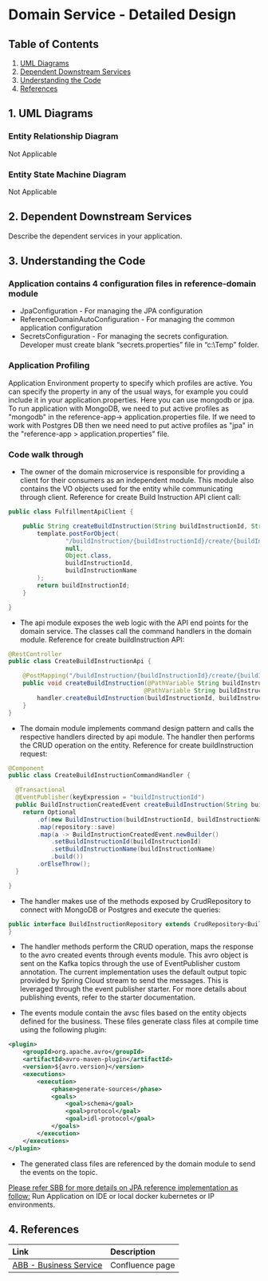 # Domain Service - Detailed Design

## Table of Contents
1. [UML Diagrams](#1-uml-diagrams)
2. [Dependent Downstream Services](#2-dependent-downstream-services)
3. [Understanding the Code](#3-understanding-the-code)
4. [References](#4-references)

## 1. UML Diagrams
### Entity Relationship Diagram

Not Applicable

### Entity State Machine Diagram

Not Applicable

## 2. Dependent Downstream Services
Describe the dependent services in your application.

## 3. Understanding the Code
### Application contains 4 configuration files in reference-domain module

* JpaConfiguration - For managing the JPA configuration
* ReferenceDomainAutoConfiguration - For managing the common application configuration
* SecretsConfiguration - For managing the secrets configuration. Developer must create blank “secrets.properties” file in “c:\\Temp” folder.

###  Application Profiling

Application Environment property to specify which profiles are active. You can specify the property in any of the usual ways, for example you could include it in your application.properties. Here you can use mongodb or jpa. To run application with MongoDB, we need to put active profiles as "mongodb" in the reference-app-> application.properties file. If we need to work with Postgres DB then we need need to put active profiles as "jpa" in the "reference-app > application.properties" file.

###  Code walk through

* The owner of the domain microservice is responsible for providing a client for their consumers as an independent module. This module also contains the VO objects used for the entity while communicating through client.
Reference for create Build Instruction API client call:

```java
public class FulfillmentApiClient {

    public String createBuildInstruction(String buildInstructionId, String buildInstructionName) {
        template.postForObject(
                "/buildInstruction/{buildInstructionId}/create/{buildInstructionName}",
                null,
                Object.class,
                buildInstructionId,
                buildInstructionName
        );
        return buildInstructionId;
    }

}
```

* The api module exposes the web logic with the API end points for the domain service. The classes call the command handlers in the domain module.
Reference for create buildInstruction API:

```java
@RestController
public class CreateBuildInstructionApi {

    @PostMapping("/buildInstruction/{buildInstructionId}/create/{buildInstructionName}")
    public void createBuildInstruction(@PathVariable String buildInstructionId,
                                      @PathVariable String buildInstructionName) {
        handler.createBuildInstruction(buildInstructionId, buildInstructionName);
    }
}
```

* The domain module implements command design pattern and calls the respective handlers directed by api module. The handler then performs the CRUD operation on the entity.
Reference for create buildInstruction request:

```java
@Component
public class CreateBuildInstructionCommandHandler {

  @Transactional
  @EventPublisher(keyExpression = "buildInstructionId")
  public BuildInstructionCreatedEvent createBuildInstruction(String buildInstructionId, String buildInstructionName) {
    return Optional
        .of(new BuildInstruction(buildInstructionId, buildInstructionName))
        .map(repository::save)
        .map(a -> BuildInstructionCreatedEvent.newBuilder()
            .setBuildInstructionId(buildInstructionId)
            .setBuildInstructionName(buildInstructionName)
            .build())
        .orElseThrow();
  }

}
```

* The handler makes use of the methods exposed by CrudRepository to connect with MongoDB or Postgres and execute the queries:

```java
public interface BuildInstructionRepository extends CrudRepository<BuildInstruction, String> {
}
```

* The handler methods perform the CRUD operation, maps the response to the avro created events through events module.
This avro object is sent on the Kafka topics through the use of EventPublisher custom annotation.
The current implementation uses the default output topic provided by Spring Cloud stream to send the messages.
This is leveraged through the event publisher starter. For more details about publishing events, refer to the starter documentation.

* The events module contain the avsc files based on the entity objects defined for the business.
These files generate class files at compile time using the following plugin:

```xml
<plugin>
    <groupId>org.apache.avro</groupId>
    <artifactId>avro-maven-plugin</artifactId>
    <version>${avro.version}</version>
    <executions>
        <execution>
            <phase>generate-sources</phase>
            <goals>
                <goal>schema</goal>
                <goal>protocol</goal>
                <goal>idl-protocol</goal>
            </goals>
        </execution>
    </executions>
</plugin>
```

* The generated class files are referenced by the domain module to send the events on the topic.


[Please refer SBB for more details on JPA reference implementation as follow:](https://wawaappdev.atlassian.net/wiki/spaces/EE/pages/804096109/SBB+-+JPA+reference+implementation+for+Postgres)
Run Application on IDE or local docker kubernetes or IP environments.


## 4. References
| Link | Description | 
| :---- | :----------- |
| [ABB - Business Service](https://wawaappdev.atlassian.net/wiki/spaces/ENTERPRISE/pages/586843021/ABB+-+Business+Service) |  Confluence page|
